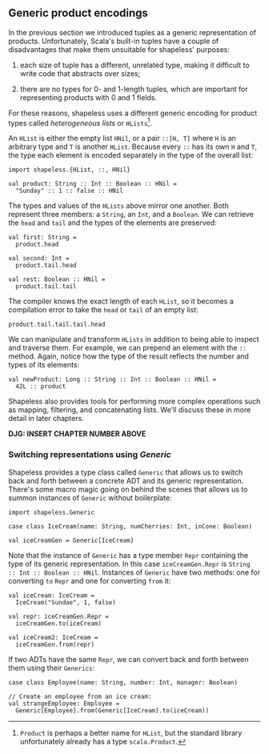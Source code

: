 ## Generic product encodings

In the previous section we introduced tuples
as a generic representation of products.
Unfortunately, Scala's built-in tuples have a couple of disadvantages
that make them unsuitable for shapeless' purposes:

 1. each size of tuple has a different, unrelated type,
    making it difficult to write code that abstracts over sizes;

 2. there are no types for 0- and 1-length tuples,
    which are important for representing products with 0 and 1 fields.

For these reasons, shapeless uses a different generic encoding
for product types called *heterogeneous lists* or `HLists`[^hlist-name].

[^hlist-name]: `Product` is perhaps a better name for `HList`,
but the standard library unfortunately already has a type `scala.Product`.

An `HList` is either the empty list `HNil`,
or a pair `::[H, T]` where `H` is an arbitrary type 
and `T` is another `HList`.
Because every `::` has its own `H` and `T`,
the type each element is encoded separately 
in the type of the overall list:

```tut:book:silent
import shapeless.{HList, ::, HNil}

val product: String :: Int :: Boolean :: HNil =
  "Sunday" :: 1 :: false :: HNil
```

The types and values of the `HLists` above mirror one another.
Both represent three members: a `String`, an `Int`, and a `Boolean`.
We can retrieve the `head` and `tail`
and the types of the elements are preserved:

```tut:book
val first: String =
  product.head

val second: Int =
  product.tail.head

val rest: Boolean :: HNil =
  product.tail.tail
```

The compiler knows the exact length of each `HList`,
so it becomes a compilation error
to take the `head` or `tail` of an empty list:

```tut:book:fail
product.tail.tail.tail.head
```

We can manipulate and transform `HLists`
in addition to being able to inspect and traverse them.
For example, we can prepend an element with the `::` method.
Again, notice how the type of the result reflects
the number and types of its elements:

```tut:book
val newProduct: Long :: String :: Int :: Boolean :: HNil =
  42L :: product
```

Shapeless also provides tools for performing more complex operations
such as mapping, filtering, and concatenating lists.
We'll discuss these in more detail in later chapters.

**DJG: INSERT CHAPTER NUMBER ABOVE**

### Switching representations using *Generic*

Shapeless provides a type class called `Generic`
that allows us to switch back and forth between
a concrete ADT and its generic representation.
There's some macro magic going on behind the scenes
that allows us to summon instances of `Generic` without boilerplate:

```tut:book:silent
import shapeless.Generic

case class IceCream(name: String, numCherries: Int, inCone: Boolean)
```

```tut:book
val iceCreamGen = Generic[IceCream]
```

Note that the instance of `Generic` has a type member `Repr`
containing the type of its generic representation.
In this case `iceCreamGen.Repr` is `String :: Int :: Boolean :: HNil`.
Instances of `Generic` have two methods:
one for converting `to` `Repr`
and one for converting `from` it:

```tut:book
val iceCream: IceCream =
  IceCream("Sundae", 1, false)

val repr: iceCreamGen.Repr =
  iceCreamGen.to(iceCream)

val iceCream2: IceCream =
  iceCreamGen.from(repr)
```

If two ADTs have the same `Repr`,
we can convert back and forth between them using their `Generics`:

```tut:book:silent
case class Employee(name: String, number: Int, manager: Boolean)
```

```tut:book
// Create an employee from an ice cream:
val strangeEmployee: Employee =
  Generic[Employee].from(Generic[IceCream].to(iceCream))
```
